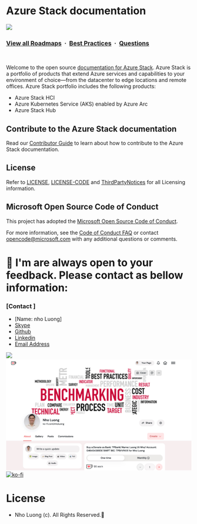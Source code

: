 # Azure Stack documentation

![](https://i.imgur.com/waxVImv.png)
### [View all Roadmaps](https://github.com/nholuongut/all-roadmaps) &nbsp;&middot;&nbsp; [Best Practices](https://github.com/nholuongut/all-roadmaps/blob/main/public/best-practices/) &nbsp;&middot;&nbsp; [Questions](https://www.linkedin.com/in/nholuong/)
<br/>

Welcome to the open source [documentation for Azure Stack](https://learn.microsoft.com/azure-stack). Azure Stack is a portfolio of products that extend Azure services and capabilities to your environment of choice—from the datacenter to edge locations and remote offices. Azure Stack portfolio includes the following products:

- Azure Stack HCI
- Azure Kubernetes Service (AKS) enabled by Azure Arc
- Azure Stack Hub

## Contribute to the Azure Stack documentation

Read our [Contributor Guide](https://learn.microsoft.com/contribute/content/) to learn about how to contribute to the Azure Stack documentation.

## License

Refer to [LICENSE](LICENSE), [LICENSE-CODE](LICENSE-CODE) and [ThirdPartyNotices](ThirdPartyNotices.md) for all Licensing information.

## Microsoft Open Source Code of Conduct

This project has adopted the [Microsoft Open Source Code of Conduct](https://opensource.microsoft.com/codeofconduct/).

For more information, see the [Code of Conduct FAQ](https://opensource.microsoft.com/codeofconduct/faq/) or contact [opencode@microsoft.com](mailto:opencode@microsoft.com) with any additional questions or comments.

# 🚀 I'm are always open to your feedback.  Please contact as bellow information:
### [Contact ]
* [Name: nho Luong]
* [Skype](luongutnho_skype)
* [Github](https://github.com/nholuongut/)
* [Linkedin](https://www.linkedin.com/in/nholuong/)
* [Email Address](luongutnho@hotmail.com)

![](https://i.imgur.com/waxVImv.png)
![](Donate.png)
[![ko-fi](https://ko-fi.com/img/githubbutton_sm.svg)](https://ko-fi.com/nholuong)

# License
* Nho Luong (c). All Rights Reserved.🌟